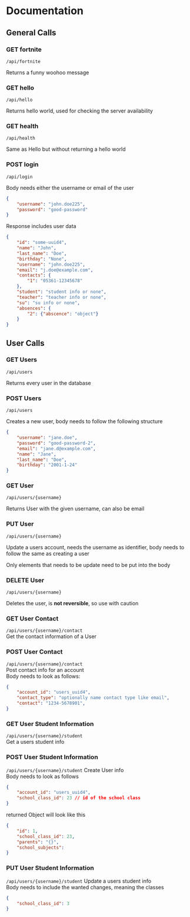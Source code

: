 # Documentation

## General Calls

### GET fortnite
`/api/fortnite`

Returns a funny woohoo message

### GET hello
`/api/hello`

Returns hello world, used for checking the server availability

### GET health
`/api/health`

Same as Hello but without returning a hello world

### POST login
`/api/login`

Body needs either the username or email of the user

``` json
{
    "username": "john.doe225",
    "password": "good-password"
}
```
Response includes user data
``` json
{
    "id": "some-uuid4",
    "name": "John",
    "last_name": "Doe",
    "birthday": "None",
    "username": "john.doe225",
    "email": "j.doe@example.com",
    "contacts": {
        "1": "05361-12345678"
    },
    "student": "student info or none",
    "teacher": "teacher info or none",
    "su": "su info or none",
    "absences": {
        "2": {"abscence": "object"}
    }
}
```

## User Calls

### GET Users
`/api/users`

Returns every user in the database

### POST Users
`/api/users`

Creates a new user, body needs to follow the following structure
``` json
{
    "username": "jane.doe",
    "password": "good-password-2",
    "email": "jane.d@example.com",
    "name": "Jane",
    "last_name": "Doe",
    "birthday": "2001-1-24"
}
```

### GET User
`/api/users/{username}`

Returns User with the given username, can also be email

### PUT User
`/api/users/{username}`

Update a users account, needs the username as identifier, body needs to follow the same as creating a user

Only elements that needs to be update need to be put into the body

### DELETE User
`/api/users/{username}`

Deletes the user, is **not reversible**, so use with caution

### GET User Contact
`/api/users/{username}/contact`  
Get the contact information of a User

### POST User Contact
`/api/users/{username}/contact`  
Post contact info for an account  
Body needs to look as follows:  
``` json
{
    "account_id": "users_uuid4",
    "contact_type": "optionally name contact type like email",
    "contact": "1234-5678901",
}
```

### GET User Student Information
`/api/users/{username}/student`  
Get a users student info

### POST User Student Information
`/api/users/{username}/student`
Create User info  
Body needs to look as follows  
``` json
{
    "account_id": "users_uuid4",
    "school_class_id": 23 // id of the school class
}
```

returned Object will look like this  
``` json
{
    "id": 1,
    "school_class_id": 23,
    "parents": "{}",
    "school_subjects": 
}
```

### PUT User Student Information
`/api/users/{username}/student`
Update a users student info  
Body needs to include the wanted changes, meaning the classes

``` json
{
    "school_class_id": 3
}
```

